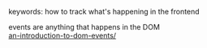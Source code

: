 keywords:
	how to track what's happening in the frontend

events are anything that happens in the DOM  
[an-introduction-to-dom-events/](https://www.smashingmagazine.com/2013/11/an-introduction-to-dom-events/)